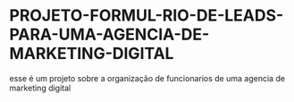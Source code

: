 # PROJETO-FORMUL-RIO-DE-LEADS-PARA-UMA-AGENCIA-DE-MARKETING-DIGITAL
esse é um projeto sobre a organização de funcionarios de uma agencia de marketing digital

